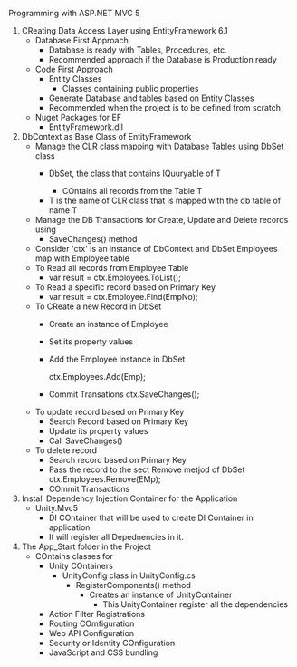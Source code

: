 ﻿Programming with ASP.NET MVC 5
1. CReating Data Access Layer using EntityFramework 6.1
	- Database First Approach
		- Database is ready with Tables, Procedures, etc.
		- Recommended approach if the Database is Production ready
	- Code First Approach
		- Entity Classes 
			- Classes containing public properties
		- Generate Database and tables based on Entity Classes
		- Recommended when the project is to be defined from scratch
	- Nuget Packages for EF
		- EntityFramework.dll
2. DbContext as Base Class of EntityFramework
	- Manage the CLR class mapping with Database Tables using DbSet<T> class
		- DbSet<T>, the class that contains IQuuryable of T
			- COntains all records from the Table T
		- T is the name of CLR class that is mapped with the db table of name T 
	- Manage the DB Transactions for Create, Update and Delete records using 
		- SaveChanges() method
	- Consider 'ctx' is an instance of DbContext and DbSet<Employee> Employees map with Employee table
	- To Read all records from Employee Table
		- var result = ctx.Employees.ToList();
	- To Read a specific record based on Primary Key
		- var result = ctx.Employee.Find(EmpNo);
	- To CReate a new Record in DbSet<Employee>
		- Create an instance of Employee
		- Set its property values
		- Add the Employee instance in DbSet

			ctx.Employees.Add(Emp);
		- Commit Transations
			ctx.SaveChanges();
	- To update record based on Primary Key
		- Search Record based on Primary Key
		- Update its property values
		- Call SaveChanges()
	- To delete record
		- Search record based on Primary Key
		- Pass the record to the sect Remove metjod of DbSet
			ctx.Employees.Remove(EMp);
		- COmmit Transactions
3. Install Dependency Injection Container for the Application
	- Unity.Mvc5
		- DI COntainer that will be used to create DI Container in application
		- It will register all Depednencies in it.
4. The App_Start folder in the Project
	- COntains classes for
		- Unity COntainers
			- UnityConfig class in UnityConfig.cs
				- RegisterComponents() method
					- Creates an instance of UnityContainer
						- This UnityContainer register all the dependencies
		- Action Filter Registrations
		- Routing COmfiguration
		- Web API Configuration
		- Security or Identity COnfiguration
		- JavaScript and CSS bundling